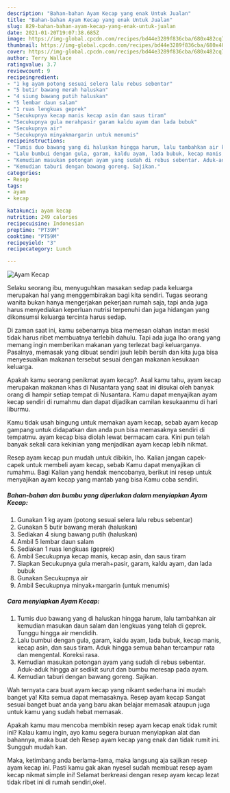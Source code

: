 ```yaml
---
description: "Bahan-bahan Ayam Kecap yang enak Untuk Jualan"
title: "Bahan-bahan Ayam Kecap yang enak Untuk Jualan"
slug: 829-bahan-bahan-ayam-kecap-yang-enak-untuk-jualan
date: 2021-01-20T19:07:38.685Z
image: https://img-global.cpcdn.com/recipes/bd44e3289f836cba/680x482cq70/ayam-kecap-foto-resep-utama.jpg
thumbnail: https://img-global.cpcdn.com/recipes/bd44e3289f836cba/680x482cq70/ayam-kecap-foto-resep-utama.jpg
cover: https://img-global.cpcdn.com/recipes/bd44e3289f836cba/680x482cq70/ayam-kecap-foto-resep-utama.jpg
author: Terry Wallace
ratingvalue: 3.7
reviewcount: 9
recipeingredient:
- "1 kg ayam potong sesuai selera lalu rebus sebentar"
- "5 butir bawang merah haluskan"
- "4 siung bawang putih haluskan"
- "5 lembar daun salam"
- "1 ruas lengkuas geprek"
- "Secukupnya kecap manis kecap asin dan saus tiram"
- "Secukupnya gula merahpasir garam kaldu ayam dan lada bubuk"
- "Secukupnya air"
- "Secukupnya minyakmargarin untuk menumis"
recipeinstructions:
- "Tumis duo bawang yang di haluskan hingga harum, lalu tambahkan air kemudian masukan daun salam dan lengkuas yang telah di geprek. Tunggu hingga air mendidih."
- "Lalu bumbui dengan gula, garam, kaldu ayam, lada bubuk, kecap manis, kecap asin, dan saus tiram. Aduk hingga semua bahan tercampur rata dan mengental. Koreksi rasa."
- "Kemudian masukan potongan ayam yang sudah di rebus sebentar. Aduk-aduk hingga air sedikit surut dan bumbu meresap pada ayam."
- "Kemudian taburi dengan bawang goreng. Sajikan."
categories:
- Resep
tags:
- ayam
- kecap

katakunci: ayam kecap 
nutrition: 249 calories
recipecuisine: Indonesian
preptime: "PT39M"
cooktime: "PT59M"
recipeyield: "3"
recipecategory: Lunch

---
```



![Ayam Kecap](https://img-global.cpcdn.com/recipes/bd44e3289f836cba/680x482cq70/ayam-kecap-foto-resep-utama.jpg)

Selaku seorang ibu, menyuguhkan masakan sedap pada keluarga merupakan hal yang menggembirakan bagi kita sendiri. Tugas seorang  wanita bukan hanya mengerjakan pekerjaan rumah saja, tapi anda juga harus menyediakan keperluan nutrisi terpenuhi dan juga hidangan yang dikonsumsi keluarga tercinta harus sedap.

Di zaman  saat ini, kamu sebenarnya bisa memesan olahan instan meski tidak harus ribet membuatnya terlebih dahulu. Tapi ada juga lho orang yang memang ingin memberikan makanan yang terlezat bagi keluarganya. Pasalnya, memasak yang dibuat sendiri jauh lebih bersih dan kita juga bisa menyesuaikan makanan tersebut sesuai dengan makanan kesukaan keluarga. 



Apakah kamu seorang penikmat ayam kecap?. Asal kamu tahu, ayam kecap merupakan makanan khas di Nusantara yang saat ini disukai oleh banyak orang di hampir setiap tempat di Nusantara. Kamu dapat menyajikan ayam kecap sendiri di rumahmu dan dapat dijadikan camilan kesukaanmu di hari liburmu.

Kamu tidak usah bingung untuk memakan ayam kecap, sebab ayam kecap gampang untuk didapatkan dan anda pun bisa memasaknya sendiri di tempatmu. ayam kecap bisa diolah lewat bermacam cara. Kini pun telah banyak sekali cara kekinian yang menjadikan ayam kecap lebih nikmat.

Resep ayam kecap pun mudah untuk dibikin, lho. Kalian jangan capek-capek untuk membeli ayam kecap, sebab Kamu dapat menyajikan di rumahmu. Bagi Kalian yang hendak mencobanya, berikut ini resep untuk menyajikan ayam kecap yang mantab yang bisa Kamu coba sendiri.

<!--inarticleads1-->

##### Bahan-bahan dan bumbu yang diperlukan dalam menyiapkan Ayam Kecap:

1. Gunakan 1 kg ayam (potong sesuai selera lalu rebus sebentar)
1. Gunakan 5 butir bawang merah (haluskan)
1. Sediakan 4 siung bawang putih (haluskan)
1. Ambil 5 lembar daun salam
1. Sediakan 1 ruas lengkuas (geprek)
1. Ambil Secukupnya kecap manis, kecap asin, dan saus tiram
1. Siapkan Secukupnya gula merah+pasir, garam, kaldu ayam, dan lada bubuk
1. Gunakan Secukupnya air
1. Ambil Secukupnya minyak+margarin (untuk menumis)




<!--inarticleads2-->

##### Cara menyiapkan Ayam Kecap:

1. Tumis duo bawang yang di haluskan hingga harum, lalu tambahkan air kemudian masukan daun salam dan lengkuas yang telah di geprek. Tunggu hingga air mendidih.
1. Lalu bumbui dengan gula, garam, kaldu ayam, lada bubuk, kecap manis, kecap asin, dan saus tiram. Aduk hingga semua bahan tercampur rata dan mengental. Koreksi rasa.
1. Kemudian masukan potongan ayam yang sudah di rebus sebentar. Aduk-aduk hingga air sedikit surut dan bumbu meresap pada ayam.
1. Kemudian taburi dengan bawang goreng. Sajikan.




Wah ternyata cara buat ayam kecap yang nikamt sederhana ini mudah banget ya! Kita semua dapat memasaknya. Resep ayam kecap Sangat sesuai banget buat anda yang baru akan belajar memasak ataupun juga untuk kamu yang sudah hebat memasak.

Apakah kamu mau mencoba membikin resep ayam kecap enak tidak rumit ini? Kalau kamu ingin, ayo kamu segera buruan menyiapkan alat dan bahannya, maka buat deh Resep ayam kecap yang enak dan tidak rumit ini. Sungguh mudah kan. 

Maka, ketimbang anda berlama-lama, maka langsung aja sajikan resep ayam kecap ini. Pasti kamu gak akan nyesel sudah membuat resep ayam kecap nikmat simple ini! Selamat berkreasi dengan resep ayam kecap lezat tidak ribet ini di rumah sendiri,oke!.

